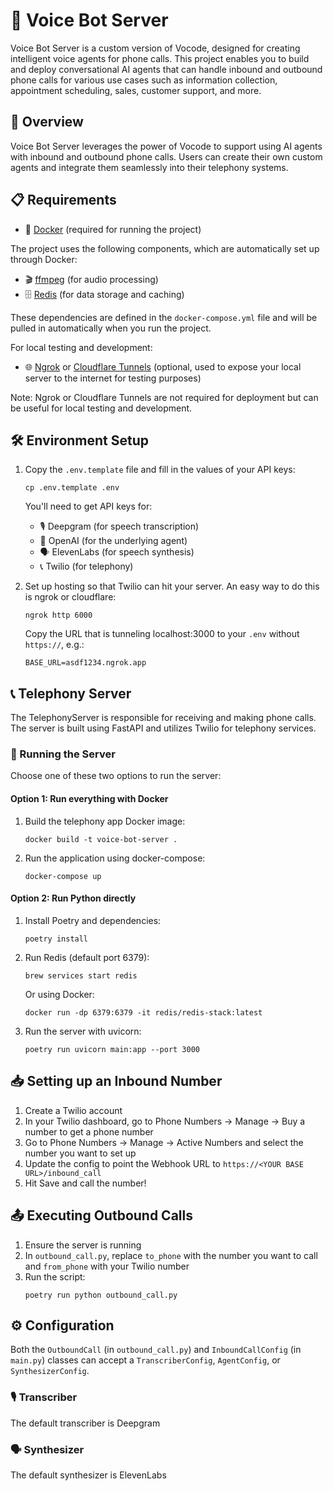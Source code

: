 # 🤖 Voice Bot Server

Voice Bot Server is a custom version of Vocode, designed for creating intelligent voice agents for phone calls. This project enables you to build and deploy conversational AI agents that can handle inbound and outbound phone calls for various use cases such as information collection, appointment scheduling, sales, customer support, and more.

## 🌟 Overview

Voice Bot Server leverages the power of Vocode to support using AI agents with inbound and outbound phone calls. Users can create their own custom agents and integrate them seamlessly into their telephony systems.

## 📋 Requirements

- 🐳 [Docker](https://www.docker.com/) (required for running the project)

The project uses the following components, which are automatically set up through Docker:

- 🎬 [ffmpeg](https://ffmpeg.org/) (for audio processing)
- 🗄️ [Redis](https://redis.io/) (for data storage and caching)

These dependencies are defined in the `docker-compose.yml` file and will be pulled in automatically when you run the project.

For local testing and development:

- 🌐 [Ngrok](https://ngrok.com/) or [Cloudflare Tunnels](https://www.cloudflare.com/products/tunnel/) (optional, used to expose your local server to the internet for testing purposes)

Note: Ngrok or Cloudflare Tunnels are not required for deployment but can be useful for local testing and development.

## 🛠️ Environment Setup

1. Copy the `.env.template` file and fill in the values of your API keys:
   ```
   cp .env.template .env
   ```
   You'll need to get API keys for:
   - 🎙️ Deepgram (for speech transcription)
   - 🧠 OpenAI (for the underlying agent)
   - 🗣️ ElevenLabs (for speech synthesis)
   - 📞 Twilio (for telephony)

2. Set up hosting so that Twilio can hit your server. An easy way to do this is ngrok or cloudflare:
   ```
   ngrok http 6000
   ```
   Copy the URL that is tunneling localhost:3000 to your `.env` without `https://`, e.g.:
   ```
   BASE_URL=asdf1234.ngrok.app
   ```

## 📞 Telephony Server

The TelephonyServer is responsible for receiving and making phone calls. The server is built using FastAPI and utilizes Twilio for telephony services.

### 🚀 Running the Server

Choose one of these two options to run the server:

#### Option 1: Run everything with Docker

1. Build the telephony app Docker image:
   ```
   docker build -t voice-bot-server .
   ```
2. Run the application using docker-compose:
   ```
   docker-compose up
   ```

#### Option 2: Run Python directly

1. Install Poetry and dependencies:
   ```
   poetry install
   ```
2. Run Redis (default port 6379):
   ```
   brew services start redis
   ```
   Or using Docker:
   ```
   docker run -dp 6379:6379 -it redis/redis-stack:latest
   ```
3. Run the server with uvicorn:
   ```
   poetry run uvicorn main:app --port 3000
   ```

## 📥 Setting up an Inbound Number

1. Create a Twilio account
2. In your Twilio dashboard, go to Phone Numbers -> Manage -> Buy a number to get a phone number
3. Go to Phone Numbers -> Manage -> Active Numbers and select the number you want to set up
4. Update the config to point the Webhook URL to `https://<YOUR BASE URL>/inbound_call`
5. Hit Save and call the number!

## 📤 Executing Outbound Calls

1. Ensure the server is running
2. In `outbound_call.py`, replace `to_phone` with the number you want to call and `from_phone` with your Twilio number
3. Run the script:
   ```
   poetry run python outbound_call.py
   ```

## ⚙️ Configuration

Both the `OutboundCall` (in `outbound_call.py`) and `InboundCallConfig` (in `main.py`) classes can accept a `TranscriberConfig`, `AgentConfig`, or `SynthesizerConfig`. 

### 🎙️ Transcriber
The default transcriber is Deepgram

### 🗣️ Synthesizer
The default synthesizer is ElevenLabs
